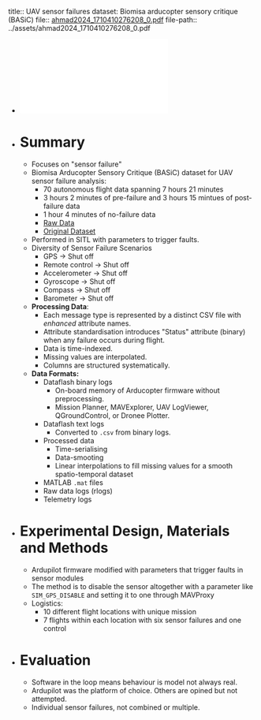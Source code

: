 title:: UAV sensor failures dataset: Biomisa arducopter sensory critique (BASiC)
file:: [ahmad2024_1710410276208_0.pdf](../assets/ahmad2024_1710410276208_0.pdf)
file-path:: ../assets/ahmad2024_1710410276208_0.pdf

- ![UAV sensor failures dataset: Biomisa arducopter sensory critique (BASiC)](../assets/ahmad2024_1710410276208_0.pdf)
- # Summary
	- Focuses on "sensor failure"
	- Biomisa Arducopter Sensory Critique (BASiC) dataset for UAV sensor failure analysis:
		- 70 autonomous flight data spanning 7 hours 21 minutes
		- 3 hours 2 minutes of pre-failure and 3 hours 15 mintues of post-failure data
		- 1 hour 4 minutes of no-failure data
		- [Raw Data](https://zenodo.org/records/8199999)
		- [Original Dataset](https://zenodo.org/records/8195068)
	- Performed in SITL with parameters to trigger faults.
	- Diversity of Sensor Failure Scenarios
		- GPS -> Shut off
		- Remote control -> Shut off
		- Accelerometer -> Shut off
		- Gyroscope -> Shut off
		- Compass -> Shut off
		- Barometer -> Shut off
	- **Processing Data**:
		- Each message type is represented by a distinct CSV file with _enhanced_ attribute names.
		- Attribute standardisation introduces "Status" attribute (binary) when any failure occurs during flight.
		- Data is time-indexed.
		- Missing values are interpolated.
		- Columns are structured systematically.
	- **Data Formats:**
		- Dataflash binary logs
			- On-board memory of Arducopter firmware without preprocessing.
			- Mission Planner, MAVExplorer, UAV LogViewer, QGroundControl, or Dronee Plotter.
		- Dataflash text logs
			- Converted to `.csv` from binary logs.
		- Processed data
			- Time-serialising
			- Data-smooting
			- Linear interpolations to fill missing values for a smooth spatio-temporal dataset
		- MATLAB `.mat` files
		- Raw data logs (rlogs)
		- Telemetry logs
- # Experimental Design, Materials and Methods
	- Ardupilot firmware modified with parameters that trigger faults in sensor modules
	- The method is to disable the sensor altogether with a parameter like `SIM_GPS_DISABLE` and setting it to one through MAVProxy
	- Logistics:
		- 10 different flight locations with unique mission
		- 7 flights within each location with six sensor failures and one control
- # Evaluation
	- Software in the loop means behaviour is model not always real.
	- Ardupilot was the platform of choice. Others are opined but not attempted.
	- Individual sensor failures, not combined or multiple.